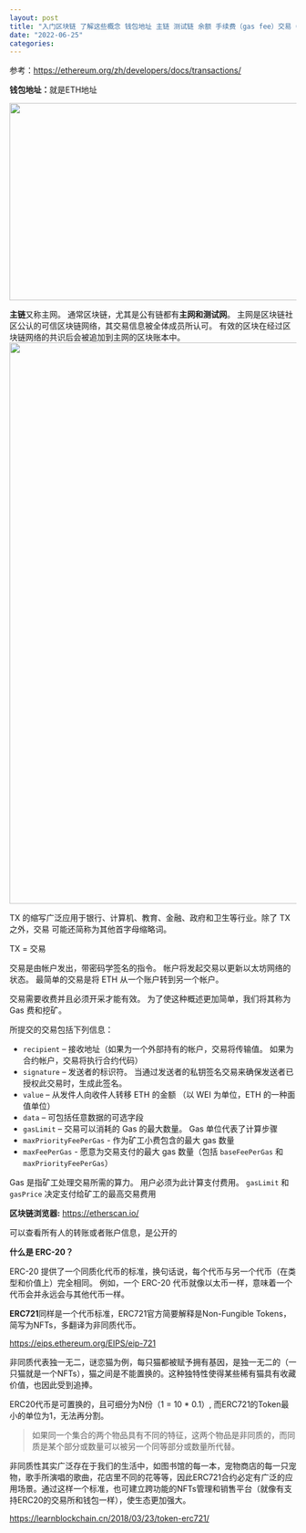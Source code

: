 ```yaml
---
layout: post
title: "入门区块链 了解这些概念 钱包地址 主链 测试链 余额 手续费（gas fee）交易（tx）区块链浏览器（etherscan.io）， erc20, erc721,"
date: "2022-06-25"
categories: 
---
```

<p>参考：<a href="https://ethereum.org/zh/developers/docs/transactions/">https://ethereum.org/zh/developers/docs/transactions/</a></p>

<p><strong>钱包地址：</strong>就是ETH地址</p>

<p><img height="346" src="/uploads/ckeditor/pictures/74/image-20220625092802-1.png" width="663" /></p>

<p><strong>主链</strong>又称主网。 通常区块链，尤其是公有链都有<strong>主网和测试网</strong>。 主网是区块链社区公认的可信区块链网络，其交易信息被全体成员所认可。 有效的区块在经过区块链网络的共识后会被追加到主网的区块账本中。<img height="984" src="/uploads/ckeditor/pictures/75/image-20220625092937-2.png" width="1392" /></p>

<div class="post-description">TX 的缩写广泛应用于银行、计算机、教育、金融、政府和卫生等行业。除了 TX 之外，交易 可能还简称为其他首字母缩略词。</div>

<p>TX = 交易</p>

<p>交易是由帐户发出，带密码学签名的指令。 帐户将发起交易以更新以太坊网络的状态。 最简单的交易是将 ETH 从一个账户转到另一个帐户。</p>

<p class="SharedStyledComponents__Paragraph-sc-1cr9zfr-22 kjQfNB">交易需要收费并且必须开采才能有效。 为了使这种概述更加简单，我们将其称为 Gas 费和挖矿。</p>

<p class="SharedStyledComponents__Paragraph-sc-1cr9zfr-22 kjQfNB">所提交的交易包括下列信息：</p>

<ul>
	<li class="SharedStyledComponents__ListItem-sc-1cr9zfr-28 fhHVqu"><code>recipient</code> &ndash; 接收地址（如果为一个外部持有的帐户，交易将传输值。 如果为合约帐户，交易将执行合约代码）</li>
	<li class="SharedStyledComponents__ListItem-sc-1cr9zfr-28 fhHVqu"><code>signature</code> &ndash; 发送者的标识符。 当通过发送者的私钥签名交易来确保发送者已授权此交易时，生成此签名。</li>
	<li class="SharedStyledComponents__ListItem-sc-1cr9zfr-28 fhHVqu"><code>value</code> &ndash; 从发件人向收件人转移 ETH 的金额 （以 WEI 为单位，ETH 的一种面值单位）</li>
	<li class="SharedStyledComponents__ListItem-sc-1cr9zfr-28 fhHVqu"><code>data</code> &ndash; 可包括任意数据的可选字段</li>
	<li class="SharedStyledComponents__ListItem-sc-1cr9zfr-28 fhHVqu"><code>gasLimit</code> &ndash; 交易可以消耗的 Gas 的最大数量。 Gas 单位代表了计算步骤</li>
	<li class="SharedStyledComponents__ListItem-sc-1cr9zfr-28 fhHVqu"><code>maxPriorityFeePerGas</code> - 作为矿工小费包含的最大 gas 数量</li>
	<li class="SharedStyledComponents__ListItem-sc-1cr9zfr-28 fhHVqu"><code>maxFeePerGas</code> - 愿意为交易支付的最大 gas 数量（包括 <code>baseFeePerGas</code> 和 <code>maxPriorityFeePerGas</code>）</li>
</ul>

<p class="SharedStyledComponents__Paragraph-sc-1cr9zfr-22 kjQfNB">Gas 是指矿工处理交易所需的算力。 用户必须为此计算支付费用。 <code>gasLimit</code> 和 <code>gasPrice</code> 决定支付给矿工的最高交易费用</p>

<p class="SharedStyledComponents__Paragraph-sc-1cr9zfr-22 kjQfNB"><strong>区块链浏览器:</strong> <a href="https://etherscan.io/">https://etherscan.io/</a></p>

<p class="SharedStyledComponents__Paragraph-sc-1cr9zfr-22 kjQfNB">可以查看所有人的转账或者账户信息，是公开的</p>

<p class="SharedStyledComponents__Paragraph-sc-1cr9zfr-22 kjQfNB"><strong>什么是 ERC-20？</strong></p>

<p class="SharedStyledComponents__Paragraph-sc-1cr9zfr-22 kjQfNB">ERC-20 提供了一个同质化代币的标准，换句话说，每个代币与另一个代币（在类型和价值上）完全相同。 例如，一个 ERC-20 代币就像以太币一样，意味着一个代币会并永远会与其他代币一样。</p>

<p class="SharedStyledComponents__Paragraph-sc-1cr9zfr-22 kjQfNB"><strong>ERC721</strong>同样是一个代币标准，ERC721官方简要解释是Non-Fungible Tokens，简写为NFTs，多翻译为非同质代币。</p>

<p class="SharedStyledComponents__Paragraph-sc-1cr9zfr-22 kjQfNB"><a href="https://eips.ethereum.org/EIPS/eip-721">https://eips.ethereum.org/EIPS/eip-721</a></p>

<p>非同质代表独一无二，谜恋猫为例，每只猫都被赋予拥有基因，是独一无二的（一只猫就是一个NFTs），猫之间是不能置换的。这种独特性使得某些稀有猫具有收藏价值，也因此受到追捧。</p>

<p>ERC20代币是可置换的，且可细分为N份（1 = 10 * 0.1）, 而ERC721的Token最小的单位为1，无法再分割。</p>

<blockquote>
<p>如果同一个集合的两个物品具有不同的特征，这两个物品是非同质的，而同质是某个部分或数量可以被另一个同等部分或数量所代替。</p>
</blockquote>

<p>非同质性其实广泛存在于我们的生活中，如图书馆的每一本，宠物商店的每一只宠物，歌手所演唱的歌曲，花店里不同的花等等，因此ERC721合约必定有广泛的应用场景。通过这样一个标准，也可建立跨功能的NFTs管理和销售平台（就像有支持ERC20的交易所和钱包一样），使生态更加强大。</p>

<p><a href="https://learnblockchain.cn/2018/03/23/token-erc721/">https://learnblockchain.cn/2018/03/23/token-erc721/</a></p>

